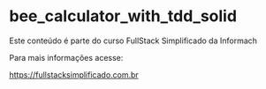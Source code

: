 # bee_calculator_with_tdd_solid

Este conteúdo é parte do curso FullStack Simplificado da Informach

Para mais informações acesse:

https://fullstacksimplificado.com.br
